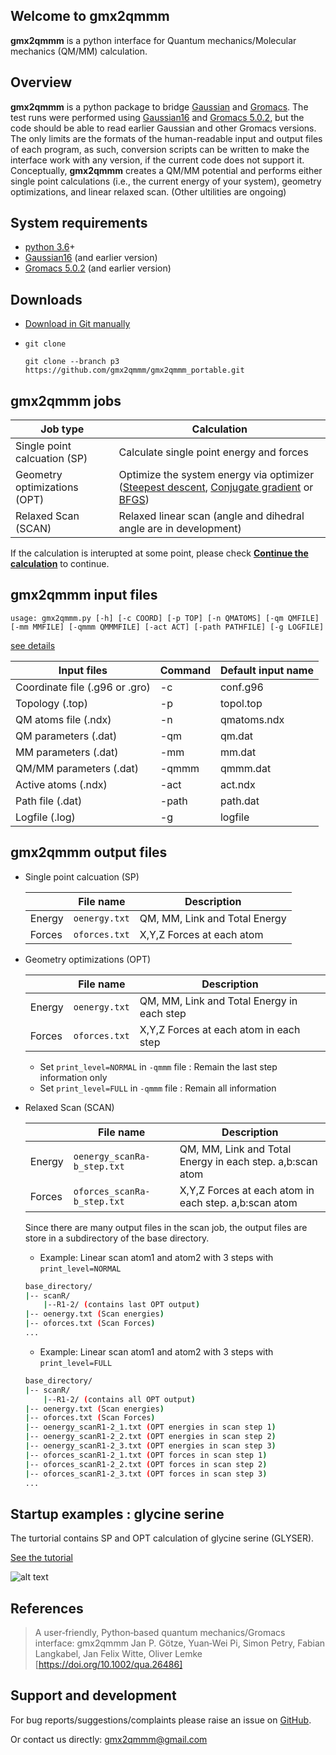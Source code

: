 ## Welcome to gmx2qmmm

**gmx2qmmm** is a python interface for Quantum mechanics/Molecular mechanics (QM/MM) calculation.
 

## Overview

**gmx2qmmm** is a python package to bridge [Gaussian] and [Gromacs]. The test runs were performed using [Gaussian16] and [Gromacs 5.0.2], but the code should be able to read earlier Gaussian and other Gromacs versions. The only limits are the formats of the human-readable input and output files of each program, as such, conversion scripts can be written to make the interface work with any version, if the current code does not support it.
Conceptually, **gmx2qmmm** creates a QM/MM potential and performs either single point calculations (i.e., the current energy of your system), geometry optimizations, and linear relaxed scan. (Other ultilities are ongoing)

## System requirements
 - [python 3.6]+
 - [Gaussian16] (and earlier version)
 - [Gromacs 5.0.2] (and earlier version)

## Downloads

- [Download in Git manually](https://github.com/gmx2qmmm/gmx2qmmm_portable)
- `git clone`
     
     ```
     git clone --branch p3	https://github.com/gmx2qmmm/gmx2qmmm_portable.git
     ```
     
## **gmx2qmmm** jobs

|Job type|Calculation|
| --- | --- |
|Single point calcuation (SP)|Calculate single point energy and forces|
|Geometry optimizations (OPT)|Optimize the system energy via optimizer ([Steepest descent], [Conjugate gradient] or [BFGS])|
|Relaxed Scan (SCAN)|Relaxed linear scan (angle and dihedral angle are in development)|

If the calculation is interupted at some point, please check [**Continue the calculation**](checkpoint) to continue.

[Steepest descent]:<https://en.wikipedia.org/wiki/Gradient_descent>
[Conjugate gradient]:<https://en.wikipedia.org/wiki/Conjugate_gradient_method>
[BFGS]:<https://en.wikipedia.org/wiki/Broyden%E2%80%93Fletcher%E2%80%93Goldfarb%E2%80%93Shanno_algorithm>

## **gmx2qmmm** input files

```
usage: gmx2qmmm.py [-h] [-c COORD] [-p TOP] [-n QMATOMS] [-qm QMFILE][-mm MMFILE] [-qmmm QMMMFILE] [-act ACT] [-path PATHFILE] [-g LOGFILE]
```

[see details](input_params/input_params)

|Input files|Command|Default input name|
| ------ | ------ | ------ |
|Coordinate file (.g96 or .gro)|-c|conf.g96|
|Topology (.top)|-p|topol.top|
|QM atoms file (.ndx)|-n|qmatoms.ndx|
|QM parameters (.dat)|-qm|qm.dat|
|MM parameters (.dat)|-mm|mm.dat|
|QM/MM parameters (.dat)|-qmmm|qmmm.dat|
|Active atoms (.ndx)|-act|act.ndx|
|Path file (.dat)|-path|path.dat|
|Logfile (.log)|-g|logfile|

## **gmx2qmmm** output files

- Single point calcuation (SP)

   ||File name|Description|
   |---|---|---|
   |Energy|`oenergy.txt` |QM, MM, Link and Total Energy|
   |Forces|`oforces.txt` |X,Y,Z Forces at each atom|

- Geometry optimizations (OPT)

   ||File name|Description|
   |---|---|---|
   |Energy|`oenergy.txt` |QM, MM, Link and Total Energy in each step|
   |Forces|`oforces.txt` |X,Y,Z Forces at each atom in each step|
   
   - Set `print_level=NORMAL` in `-qmmm` file : Remain the last step information only
   - Set `print_level=FULL` in `-qmmm` file : Remain all information


- Relaxed Scan (SCAN)

   ||File name|Description|
   |---|---|---|
   |Energy|`oenergy_scanRa-b_step.txt` |QM, MM, Link and Total Energy in each step. a,b:scan atom|
   |Forces|`oforces_scanRa-b_step.txt` |X,Y,Z Forces at each atom in each step. a,b:scan atom|

    Since there are many output files in the scan job, the output files are store in a subdirectory of the base directory. 
    
    - Example: Linear scan atom1 and atom2 with 3 steps with `print_level=NORMAL`
    ```bash
    base_directory/
    |-- scanR/
        |--R1-2/ (contains last OPT output)
    |-- oenergy.txt (Scan energies)
    |-- oforces.txt (Scan Forces)
    ...
    ```
    
    - Example: Linear scan atom1 and atom2 with 3 steps with `print_level=FULL`
    
    ```bash
    base_directory/
    |-- scanR/
        |--R1-2/ (contains all OPT output)
    |-- oenergy.txt (Scan energies)
    |-- oforces.txt (Scan Forces)
    |-- oenergy_scanR1-2_1.txt (OPT energies in scan step 1)
    |-- oenergy_scanR1-2_2.txt (OPT energies in scan step 2)
    |-- oenergy_scanR1-2_3.txt (OPT energies in scan step 3)
    |-- oforces_scanR1-2_1.txt (OPT forces in scan step 1)
    |-- oforces_scanR1-2_2.txt (OPT forces in scan step 2)
    |-- oforces_scanR1-2_3.txt (OPT forces in scan step 3)
    ...
    ```


## Startup examples : glycine serine
 
The turtorial contains SP and OPT calculation of glycine serine (GLYSER).

[See the tutorial](example)

![alt text](https://github.com/gmx2qmmm/gmx2qmmm_portable/blob/master/example/glyser.png?raw=true)



## References

> A user‐friendly, Python‐based quantum mechanics/Gromacs interface: gmx2qmmm
> Jan P. Götze, Yuan‐Wei Pi, Simon Petry, Fabian Langkabel,  Jan Felix Witte, Oliver Lemke
> [https://doi.org/10.1002/qua.26486]

## Support and development
For bug reports/suggestions/complaints please raise an issue on [GitHub].

Or contact us directly: [gmx2qmmm@gmail.com]
 
[python 2.7]:<https://www.python.org/download/releases/2.7>
[python 3.6]:<https://docs.python.org/3.6>
[Gaussian16]:<https://gaussian.com/gaussian16/>
[Gromacs 5.0.2]:<http://www.gromacs.org>
[Gaussian]:<https://gaussian.com/gaussian16/>
[Gromacs]:<http://www.gromacs.org>
[GitHub]:<https://github.com/gmx2qmmm/gmx2qmmm_portable/issues>
[gmx2qmmm@gmail.com]:<mailto:gmx2qmmm@gmail.com>
[gmx2qmmm reference]:<https://drive.google.com/file/d/1B6YNfCFRB4jqweVABamPQWlgziFlNIDK/view?usp=sharing>
[https://doi.org/10.1002/qua.26486]:<https://doi.org/10.1002/qua.26486>
 
<!--You can use the [editor on GitHub](https://github.com/gmx2qmmm/gmx2qmmm_io/edit/gh-pages/index.md) to maintain and preview the content for your website in Markdown files.-->

<!--Whenever you commit to this repository, GitHub Pages will run [Jekyll](https://jekyllrb.com/) to rebuild the pages in your site, from the content in your Markdown files.-->

<!--For more details see [GitHub Flavored Markdown](https://guides.github.com/features/mastering-markdown/).-->

<!--### Jekyll Themes-->

<!--Your Pages site will use the layout and styles from the Jekyll theme you have selected in your [repository settings](https://github.com/gmx2qmmm/gmx2qmmm_io/settings). The name of this theme is saved in the Jekyll `_config.yml` configuration file.-->

<!--### Support or Contact-->

<!--Having trouble with Pages? Check out our [documentation](https://docs.github.com/categories/github-pages-basics/) or [contact support](https://github.com/contact) and we’ll help you sort it out.-->
